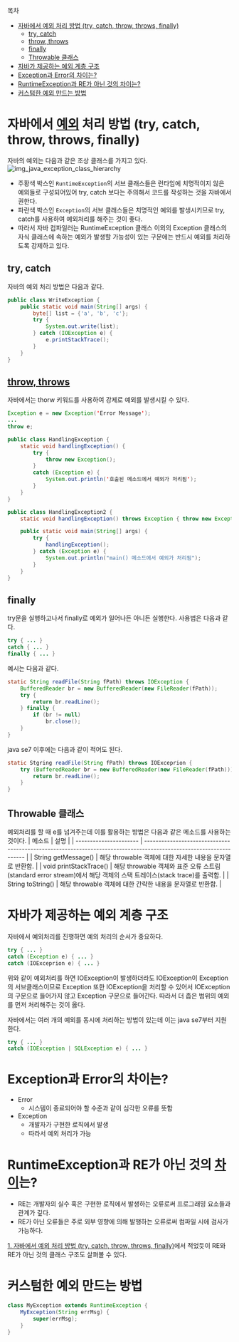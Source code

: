 목차
- [자바에서 예외 처리 방법 (try, catch, throw, throws, finally)](#자바에서-예외-처리-방법-try-catch-throw-throws-finally)
  - [try, catch](#try-catch)
  - [throw, throws](#throw-throws)
  - [finally](#finally)
  - [Throwable 클래스](#throwable-클래스)
- [자바가 제공하는 예외 계층 구조](#자바가-제공하는-예외-계층-구조)
- [Exception과 Error의 차이는?](#exception과-error의-차이는)
- [RuntimeException과 RE가 아닌 것의 차이는?](#runtimeexception과-re가-아닌-것의-차이는)
- [커스텀한 예외 만드는 방법](#커스텀한-예외-만드는-방법)

# 자바에서 [예외](https://www.tcpschool.com/java/java_exception_class) 처리 방법 (try, catch, throw, throws, finally)
자바의 예외는 다음과 같은 조상 클래스를 가지고 있다.
![img_java_exception_class_hierarchy](assets/img_java_exception_class_hierarchy.png)
- 주황색 박스인 `RuntimeException`의 서브 클래스들은 런타임에 치명적이지 않은 예외들로 구성되어있어 try, catch 보다는 주의해서 코드를 작성하는 것을 자바에서 권한다.
- 파란색 박스인 `Exception`의 서브 클래스들은 치명적인 예외를 발생시키므로 try, catch를 사용하여 예외처리를 해주는 것이 좋다.
- 따라서 자바 컴파일러는 RuntimeException 클래스 이외의 Exception 클래스의 자식 클래스에 속하는 예외가 발생할 가능성이 있는 구문에는 반드시 예외를 처리하도록 강제하고 있다.

## try, catch
자바의 예외 처리 방법은 다음과 같다.
```java
public class WriteException {
    public static void main(String[] args) {
        byte[] list = {'a', 'b', 'c'};
        try {
            System.out.write(list);
        } catch (IOException e) {
            e.printStackTrace();
        }
    }
}
```

## [throw, throws](https://www.tcpschool.com/java/java_exception_throw)
자바에서는 thorw 키워드를 사용하여 강제로 예외를 발생시킬 수 있다.
```java
Exception e = new Exception('Error Message');
...
throw e;
```
```java
public class HandlingException {
    static void handlingException() {
        try {
            throw new Exception();
        }
        catch (Exception e) {
            System.out.println('호출된 메소드에서 예외가 처리됨');
        }
    }
}
```
```java
public class HandlingException2 {
    static void handlingException() throws Exception { throw new Exception(); }

    public static void main(String[] args) {
        try {
            handlingException();
        } catch (Exception e) {
            System.out.println("main() 메소드에서 예외가 처리됨");
        }
    }
}
```
## finally
try문을 실행하고나서 finally로 예외가 일어나든 아니든 실행한다. 사용법은 다음과 같다.
```java
try { ... }
catch { ... }
finally { ... }
```
예시는 다음과 같다.
```java
static String readFile(String fPath) throws IOException {
    BufferedReader br = new BufferedReader(new FileReader(fPath));
    try {
        return br.readLine();
    } finally {
        if (br != null)
            br.close();
    }
}
```
java se7 이후에는 다음과 같이 적어도 된다.
```java
static Stgring readFile(String fPath) throws IOExceprion {
    try (BufferedReader br = new BufferedReader(new FileReader(fPath))) {
        return br.readLine();
    }
}
```

## Throwable 클래스
예외처리를 할 때 e를 넘겨주는데 이를 활용하는 방법은 다음과 같은 메소드를 사용하는 것이다.
| 메소드                 | 설명                                                                                                               |
| ---------------------- | ------------------------------------------------------------------------------------------------------------------ |
| String getMessage()    | 해당 throwable 객체에 대한 자세한 내용을 문자열로 반환함.                                                          |
| void printStackTrace() | 해당 throwable 객체와 표준 오류 스트림(standard error stream)에서 해당 객체의 스택 트레이스(stack trace)를 출력함. |
| String toString()      | 해당 throwable 객체에 대한 간략한 내용을 문자열로 반환함.                                                          |

# 자바가 제공하는 예외 계층 구조
자바에서 예외처리를 진행하면 예외 처리의 순서가 중요하다.
```java
try { ... }
catch (Exception e) { ... }
catch (IOExceprion e) { ... }
```
위와 같이 예외처리를 하면 IOException이 발생하더라도 IOException이 Exception의 서브클래스이므로 Exception 또한 IOException을 처리할 수 있어서 IOException의 구문으로 들어가지 않고 Exception 구문으로 들어간다. 따라서 더 좁은 범위의 예외를 먼저 처리해주는 것이 옳다.

자바에서는 여러 개의 예외를 동시에 처리하는 방법이 있는데 이는 java se7부터 지원한다.
```java
try { ... }
catch (IOException | SQLException e) { ... }
```

# Exception과 Error의 차이는?
- Error
  - 시스템이 종료되어야 할 수준과 같이 심각한 오류를 뜻함
- Exception
  - 개발자가 구현한 로직에서 발생
  - 따라서 예외 처리가 가능

# RuntimeException과 RE가 아닌 것의 [차이](https://ksabs.tistory.com/195)는?
- RE는 개발자의 실수 혹은 구현한 로직에서 발생하는 오류로써 프로그래밍 요소들과 관계가 깊다.
- RE가 아닌 오류들은 주로 외부 영향에 의해 발행하는 오류로써 컴파일 시에 검사가 가능하다.

[1. 자바에서 예외 처리 방법 (try, catch, throw, throws, finally)](#1-자바에서-예외-처리-방법-try-catch-throw-throws-finally)에서 적었듯이 RE와 RE가 아닌 것의 클래스 구조도 살펴볼 수 있다.

# 커스텀한 예외 만드는 방법
```java
class MyException extends RuntimeException {
    MyException(String errMsg) {
        super(errMsg);
    }
}
```
